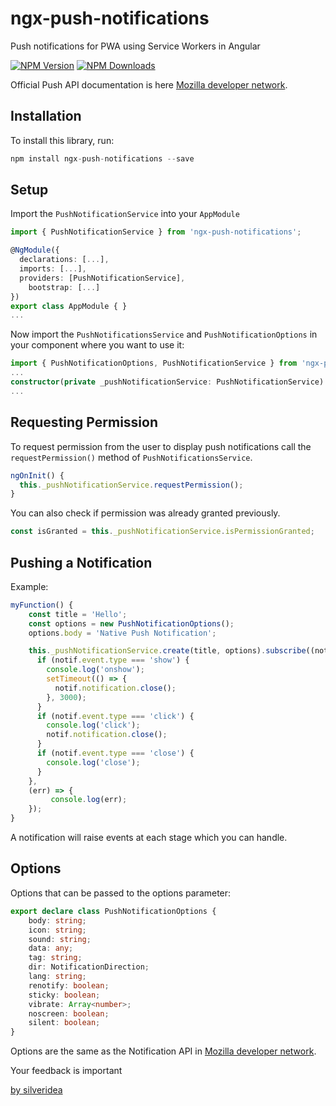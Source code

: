 # ngx-push-notifications

Push notifications for PWA using Service Workers in Angular


[![NPM Version](https://img.shields.io/npm/v/ngx-push-notifications.svg)](https://www.npmjs.com/package/ngx-push-notifications)
[![NPM Downloads](https://img.shields.io/npm/dt/ngx-push-notifications.svg)](https://www.npmjs.com/package/ngx-push-notifications)

Official Push API documentation is here [Mozilla developer network](https://developer.mozilla.org/en-US/docs/Web/API/Push_API).


## Installation

To install this library, run:

```ts
npm install ngx-push-notifications --save
```


## Setup

Import the `PushNotificationService` into your `AppModule`

```ts
import { PushNotificationService } from 'ngx-push-notifications';

@NgModule({
  declarations: [...],
  imports: [...],
  providers: [PushNotificationService],
	bootstrap: [...]
})
export class AppModule { }
...
```


Now import the `PushNotificationsService` and `PushNotificationOptions` in your component where you want to use it:

```ts
import { PushNotificationOptions, PushNotificationService } from 'ngx-push-notifications';
...
constructor(private _pushNotificationService: PushNotificationService) { }
...
```


## Requesting Permission

To request permission from the user to display push notifications call the `requestPermission()` method of `PushNotificationsService`.

```ts
ngOnInit() {
  this._pushNotificationService.requestPermission();
}
```


You can also check if permission was already granted previously.

```ts
const isGranted = this._pushNotificationService.isPermissionGranted;
```


## Pushing a Notification

Example:

```ts
myFunction() {
    const title = 'Hello';
    const options = new PushNotificationOptions();
    options.body = 'Native Push Notification';

    this._pushNotificationService.create(title, options).subscribe((notif) => {
      if (notif.event.type === 'show') {
        console.log('onshow');
        setTimeout(() => {
          notif.notification.close();
        }, 3000);
      }
      if (notif.event.type === 'click') {
        console.log('click');
        notif.notification.close();
      }
      if (notif.event.type === 'close') {
        console.log('close');
      }
    },
    (err) => {
         console.log(err);
    });
}
```

A notification will raise events at each stage which you can handle.


## Options

Options that can be passed to the options parameter:

```ts
export declare class PushNotificationOptions {
    body: string;
    icon: string;
    sound: string;
    data: any;
    tag: string;
    dir: NotificationDirection;
    lang: string;
    renotify: boolean;
    sticky: boolean;
    vibrate: Array<number>;
    noscreen: boolean;
    silent: boolean;
}
```

Options are the same as the Notification API in [Mozilla developer network](https://developer.mozilla.org/en-US/docs/Web/API/Notification).


Your feedback is important


[by silveridea](http://www.silveridea.net/?utm_source=github&utm_campaign=link2)
